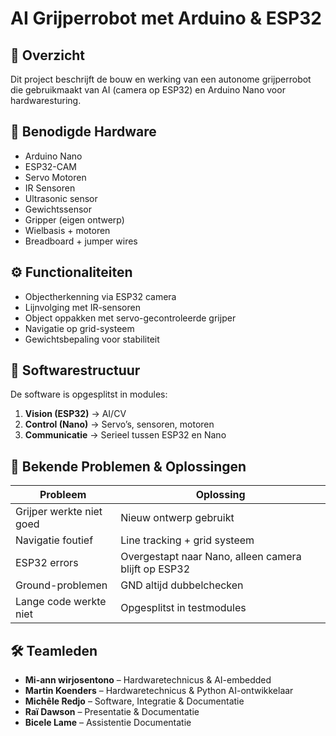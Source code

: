 
# AI Grijperrobot met Arduino & ESP32

## 📌 Overzicht
Dit project beschrijft de bouw en werking van een autonome grijperrobot die gebruikmaakt van AI (camera op ESP32) en Arduino Nano voor hardwaresturing.

## 🔧 Benodigde Hardware
- Arduino Nano
- ESP32-CAM
- Servo Motoren
- IR Sensoren
- Ultrasonic sensor
- Gewichtssensor
- Gripper (eigen ontwerp)
- Wielbasis + motoren
- Breadboard + jumper wires

## ⚙️ Functionaliteiten
- Objectherkenning via ESP32 camera
- Lijnvolging met IR-sensoren
- Object oppakken met servo-gecontroleerde grijper
- Navigatie op grid-systeem
- Gewichtsbepaling voor stabiliteit

## 🧠 Softwarestructuur
De software is opgesplitst in modules:
1. **Vision (ESP32)** → AI/CV
2. **Control (Nano)** → Servo’s, sensoren, motoren
3. **Communicatie** → Serieel tussen ESP32 en Nano

## 🧪 Bekende Problemen & Oplossingen
| Probleem | Oplossing |
|---------|-----------|
| Grijper werkte niet goed | Nieuw ontwerp gebruikt |
| Navigatie foutief | Line tracking + grid systeem |
| ESP32 errors | Overgestapt naar Nano, alleen camera blijft op ESP32 |
| Ground-problemen | GND altijd dubbelchecken |
| Lange code werkte niet | Opgesplitst in testmodules |

## 🛠️ Teamleden
- **Mi-ann wirjosentono** – Hardwaretechnicus & AI-embedded 
- **Martin Koenders**     – Hardwaretechnicus & Python AI-ontwikkelaar  
- **Michêle Redjo**       – Software, Integratie & Documentatie  
- **Raï Dawson**          – Presentatie & Documentatie
- **Bicele Lame**         – Assistentie Documentatie 

